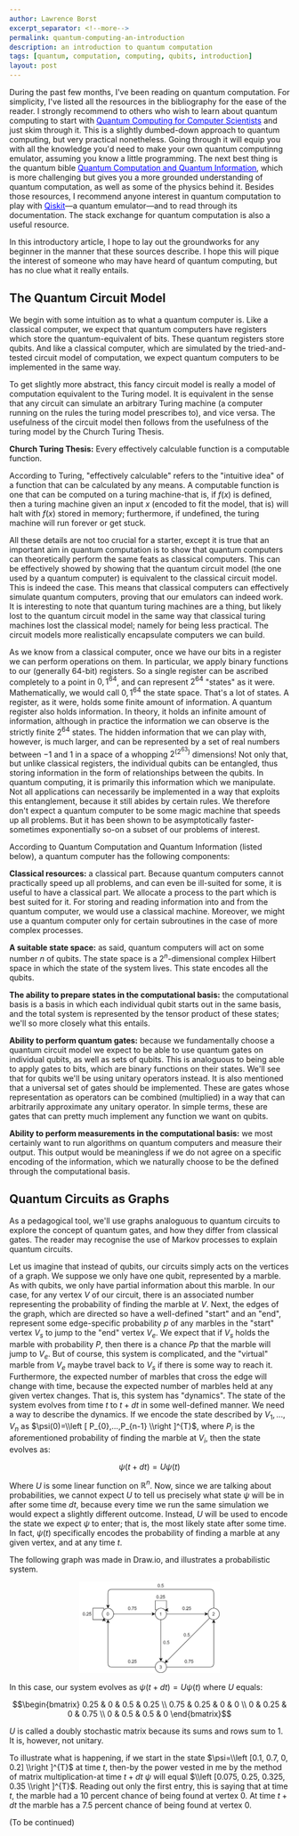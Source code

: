 ```yaml
---
author: Lawrence Borst
excerpt_separator: <!--more-->
permalink: quantum-computing-an-introduction
description: an introduction to quantum computation
tags: [quantum, computation, computing, qubits, introduction]
layout: post
---
```

During the past few months, I've been reading on quantum computation. For simplicity, I've listed all the resources in the bibliography for the ease of the reader. I strongly recommend to others who wish to learn about quantum computing to start with <a style="color:blue;" href="https://www.amazon.com/Quantum-Computing-Computer-Scientists-Yanofsky/dp/0521879965" target="_blank" rel="noopener noreferer">Quantum Computing for Computer Scientists</a> and just skim through it. This is a slightly dumbed-down approach to quantum computing, but very practical nonetheless. Going through it will equip you with all the knowledge you'd need to make your own quantum computinng emulator, assuming you know a little programming. The next best thing is the quantum bible <a style="color:blue;" href="https://www.amazon.com/Quantum-Computation-Information-10th-Anniversary/dp/1107002176" target="_blank" rel="noopener noreferer">Quantum Computation and Quantum Information</a>, which is more challenging but gives you a more grounded understanding of quantum computation, as well as some of the physics behind it. Besides those resources, I recommend anyone interest in quantum computation to play with <a style="color: blue;" href="https://qiskit.org/" target="_blank" rel="noopener noreferer">Qiskit</a>—a quantum emulator—and to read through its documentation. The stack exchange for quantum computation is also a useful resource.

In this introductory article, I hope to lay out the groundworks for any beginner in the manner that these sources describe. I hope this will pique the interest of someone who may have heard of quantum computing, but has no clue what it really entails.

<!--more-->

<h2>The Quantum Circuit Model</h2>

We begin with some intuition as to what a quantum computer is. Like a classical computer, we expect that quantum computers have registers which store the quantum-equivalent of bits. These quantum registers store qubits. And like a classical computer, which are simulated by the tried-and-tested circuit model of computation, we expect quantum computers to be implemented in the same way.

To get slightly more abstract, this fancy circuit model is really a model of computation equivalent to the Turing model. It is equivalent in the sense that any circuit can simulate an arbitrary Turing machine (a computer running on the rules the turing model prescribes to), and vice versa. The usefulness of the circuit model then follows from the usefulness of the turing model by the Church Turing Thesis.

**Church Turing Thesis:** Every effectively calculable function is a computable function.

According to Turing, "effectively calculable" refers to the "intuitive idea" of a function that can be calculated by any means. A computable function is one that can be computed on a turing machine-that is, if $f(x)$ is defined, then a turing machine given an input $x$ (encoded to fit the model, that is) will halt with $f(x)$ stored in memory; furthermore, if undefined, the turing machine will run forever or get stuck.

All these details are not too crucial for a starter, except it is true that an important aim in quantum computation is to show that quantum computers can theoretically perform the same feats as classical computers. This can be effectively showed by showing that the quantum circuit model (the one used by a quantum computer) is equivalent to the classical circuit model. This is indeed the case. This means that classical computers can effectively simulate quantum computers, proving that our emulators can indeed work. It is interesting to note that quantum turing machines are a thing, but likely lost to the quantum circuit model in the same way that classical turing machines lost the classical model; namely for being less practical. The circuit models more realistically encapsulate computers we can build.

As we know from a classical computer, once we have our bits in a register we can perform operations on them. In particular, we apply binary functions to our (generally 64-bit) registers. So a single register can be ascribed completely to a point in ${0, 1}^{64}$, and can represent $2^{64}$ "states" as it were. Mathematically, we would call ${0, 1}^{64}$ the state space. That's a lot of states. A register, as it were, holds some finite amount of information. A quantum register also holds information. In theory, it holds an infinite amount of information, although in practice the information we can observe is the strictly finite $2^{64}$ states. The hidden information that we can play with, however, is much larger, and can be represented by a set of real numbers between $-1$ and $1$ in a space of a whopping $2^{(2^{63})}$ dimensions! Not only that, but unlike classical registers, the individual qubits can be entangled, thus storing information in the form of relationships between the qubits. In quantum computing, it is primarily this information which we manipulate. Not all applications can necessarily be implemented in a way that exploits this entanglement, because it still abides by certain rules. We therefore don't expect a quantum computer to be some magic machine that speeds up all problems. But it has been shown to be asymptotically faster-sometimes exponentially so-on a subset of our problems of interest.

According to Quantum Computation and Quantum Information (listed below), a quantum computer has the following components:

**Classical resources:** a classical part. Because quantum computers cannot practically speed up all problems, and can even be ill-suited for some, it is useful to have a classical part. We allocate a process to the part which is best suited for it. For storing and reading information into and from the quantum computer, we would use a classical machine. Moreover, we might use a quantum computer only for certain subroutines in the case of more complex processes.

**A suitable state space:** as said, quantum computers will act on some number $n$ of qubits. The state space is a $2^{n}$-dimensional complex Hilbert space in which the state of the system lives. This state encodes all the qubits.

**The ability to prepare states in the computational basis:** the computational basis is a basis in which each individual qubit starts out in the same basis, and the total system is represented by the tensor product of these states; we'll so more closely what this entails. 

**Ability to perform quantum gates:** because we fundamentally choose a quantum circuit model we expect to be able to use quantum gates on individual qubits, as well as sets of qubits. This is analoguous to being able to apply gates to bits, which are binary functions on their states. We'll see that for qubits we'll be using unitary operators instead. It is also mentioned that a universal set of gates should be implemented. These are gates whose representation as operators can be combined (multiplied) in a way that can arbitrarily approximate any unitary operator. In simple terms, these are gates that can pretty much implement any function we want on qubits.

**Ability to perform measurements in the computational basis:** we most certainly want to run algorithms on quantum computers and measure their output. This output would be meaningless if we do not agree on a specific encoding of the information, which we naturally choose to be the defined through the computational basis.

<h2>Quantum Circuits as Graphs</h2>
As a pedagogical tool, we'll use graphs analoguous to quantum circuits to explore the concept of quantum gates, and how they differ from classical gates. The reader may recognise the use of Markov processes to explain quantum circuits.

Let us imagine that instead of qubits, our circuits simply acts on the vertices of a graph. We suppose we only have one qubit, represented by a marble. As with qubits, we only have partial information about this marble. In our case, for any vertex $V$ of our circuit, there is an associated number representing the probability of finding the marble at $V$. Next, the edges of the graph, which are directed so have a well-defined "start" and an "end", represent some edge-specific probability $p$ of any marbles in the "start" vertex $V_{s}$ to jump to the "end" vertex $V_{e}$. We expect that if $V_{s}$ holds the marble with probability $P$, then there is a chance $Pp$ that the marble will jump to $V_{e}$. But of course, this system is complicated, and the "virtual" marble from $V_{e}$ maybe travel back to $V_{s}$ if there is some way to reach it. Furthermore, the expected number of marbles that cross the edge will change with time, because the expected number of marbles held at any given vertex changes. That is, this system has "dynamics". The state of the system evolves from time $t$ to $t+dt$ in some well-defined manner. We need a way to describe the dynamics. If we encode the state described by $V_{1},...,V_{n}$ as $\psi(0)=\\left [ P_{0},...,P_{n-1} \\right ]^{T}$, where $P_{i}$ is the aforementioned probability of finding the marble at $V_{i}$, then the state evolves as:

$$\psi(t+dt)=U\psi(t)$$

Where $U$ is some linear function on $\mathbb{R}^{n}$. Now, since we are talking about probabilities, we cannot expect $U$ to tell us precisely what state $\psi$ will be in after some time $dt$, because every time we run the same simulation we would expect a slightly different outcome. Instead, $U$ will be used to encode the state we expect $\psi$ to enter; that is, the most likely state after some time. In fact, $\psi(t)$ specifically encodes the probability of finding a marble at any given vertex, and at any time $t$.

The following graph was made in Draw.io, and illustrates a probabilistic system.

<center><img src = "../assets/css/img/QuantumSystem.png" alt="Quantum System" style="width: 50%;"></center>

In this case, our system evolves as $\psi(t+dt)=U\psi(t)$ where $U$ equals:

$$\begin{bmatrix}
0.25 & 0 & 0.5 & 0.25 \\ 
0.75 & 0.25 & 0 & 0 \\ 
0 & 0.25 & 0 & 0.75 \\ 
0 & 0.5 & 0.5 & 0
\end{bmatrix}$$

$U$ is called a doubly stochastic matrix because its sums and rows sum to $1$. It is, however, not unitary.

To illustrate what is happening, if we start in the state $\psi=\\left [0.1, 0.7, 0, 0.2] \\right ]^{T}$ at time $t$, then-by the power vested in me by the method of matrix multiplication-at time $t+dt$ $\psi$ will equal $\\left [0.075, 0.25, 0.325, 0.35 \\right ]^{T}$. Reading out only the first entry, this is saying that at time $t$, the marble had a $10$ percent chance of being found at vertex $0$. At time $t+dt$ the marble has a $7.5$ percent chance of being found at vertex $0$.

(To be continued)